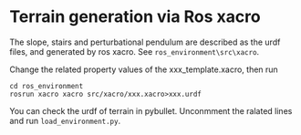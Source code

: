 # Terrain generation via Ros xacro
The slope, stairs and perturbational pendulum are described as the urdf files, and generated by ros xacro. See ```ros_environment\src\xacro```. 

Change the related property values of the xxx_template.xacro, then run 
```
cd ros_environment
rosrun xacro xacro src/xacro/xxx.xacro>xxx.urdf
```

You can check the urdf of terrain in pybullet. Unconmment the ralated lines and run ```load_environment.py```. 
